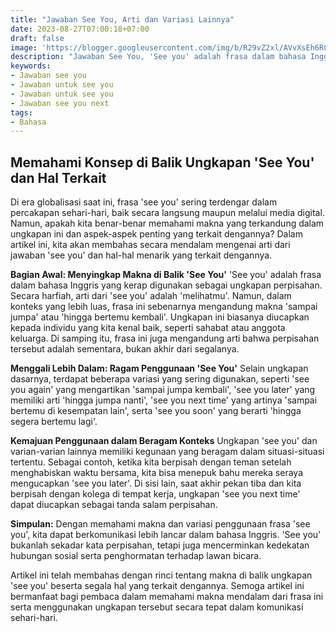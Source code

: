```yaml
---
title: "Jawaban See You, Arti dan Variasi Lainnya"
date: 2023-08-27T07:00:18+07:00
draft: false
image: 'https://blogger.googleusercontent.com/img/b/R29vZ2xl/AVvXsEh6RC08r6KZIgoR3mcOteDaa1IOJRSzcaabMl-wTgMDFYqJInYwPwAC2wBwTKbmJAxaVvpLqp6DMoZX02dgObF_bonfKpgf7kqlrQN8IZA0sJ7-FYVecbQbwHedm-47QnyDOk8LLDI-BBxroPj7_dtl7RbcJl_X-iUqSYAMxNQax4HIddJbEKfSpAySOKs/s1600/jawaban-see-you.jpg'
description: "Jawaban See You, 'See you' adalah frasa dalam bahasa Inggris yang kerap digunakan sebagai ungkapan perpisahan. Secara harfiah, arti dari 'see you' adalah 'melihatmu'. Namun, dalam konteks yang lebih luas, frasa ini sebenarnya mengandung makna 'sampai jumpa' atau 'hingga bertemu kembali'."
keywords:
- Jawaban see you
- Jawaban untuk see you
- Jawaban untuk see you
- Jawaban see you next
tags:
- Bahasa
---
```


## Memahami Konsep di Balik Ungkapan 'See You' dan Hal Terkait

Di era globalisasi saat ini, frasa 'see you' sering terdengar dalam percakapan sehari-hari, baik secara langsung maupun melalui media digital. Namun, apakah kita benar-benar memahami makna yang terkandung dalam ungkapan ini dan aspek-aspek penting yang terkait dengannya? Dalam artikel ini, kita akan membahas secara mendalam mengenai arti dari jawaban 'see you' dan hal-hal menarik yang terkait dengannya.

**Bagian Awal: Menyingkap Makna di Balik 'See You'**
'See you' adalah frasa dalam bahasa Inggris yang kerap digunakan sebagai ungkapan perpisahan. Secara harfiah, arti dari 'see you' adalah 'melihatmu'. Namun, dalam konteks yang lebih luas, frasa ini sebenarnya mengandung makna 'sampai jumpa' atau 'hingga bertemu kembali'. Ungkapan ini biasanya diucapkan kepada individu yang kita kenal baik, seperti sahabat atau anggota keluarga. Di samping itu, frasa ini juga mengandung arti bahwa perpisahan tersebut adalah sementara, bukan akhir dari segalanya.

**Menggali Lebih Dalam: Ragam Penggunaan 'See You'**
Selain ungkapan dasarnya, terdapat beberapa variasi yang sering digunakan, seperti 'see you again' yang mengartikan 'sampai jumpa kembali', 'see you later' yang memiliki arti 'hingga jumpa nanti', 'see you next time' yang artinya 'sampai bertemu di kesempatan lain', serta 'see you soon' yang berarti 'hingga segera bertemu lagi'.

**Kemajuan Penggunaan dalam Beragam Konteks**
Ungkapan 'see you' dan varian-varian lainnya memiliki kegunaan yang beragam dalam situasi-situasi tertentu. Sebagai contoh, ketika kita berpisah dengan teman setelah menghabiskan waktu bersama, kita bisa menepuk bahu mereka seraya mengucapkan 'see you later'. Di sisi lain, saat akhir pekan tiba dan kita berpisah dengan kolega di tempat kerja, ungkapan 'see you next time' dapat diucapkan sebagai tanda salam perpisahan.

**Simpulan:**
Dengan memahami makna dan variasi penggunaan frasa 'see you', kita dapat berkomunikasi lebih lancar dalam bahasa Inggris. 'See you' bukanlah sekadar kata perpisahan, tetapi juga mencerminkan kedekatan hubungan sosial serta penghormatan terhadap lawan bicara.

Artikel ini telah membahas dengan rinci tentang makna di balik ungkapan 'see you' beserta segala hal yang terkait dengannya. Semoga artikel ini bermanfaat bagi pembaca dalam memahami makna mendalam dari frasa ini serta menggunakan ungkapan tersebut secara tepat dalam komunikasi sehari-hari.